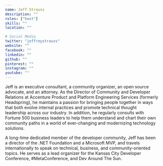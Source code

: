 ```yaml
---
name: Jeff Strauss
description: ""
roles: ["host"]
skills: ""
location: ""

# Social Media
twitter: "jeffreystrauss"
website: ""
facebook: ""
linkedin: ""
github: ""
pinterest: ""
instagram: ""
youtube: ""
---
```


Jeff is an executive consultant, a community organizer, an open source advocate, and an attorney. As the Director of Community and Developer Relations at Accenture Product and Platform Engineering Services (formerly Headspring), he maintains a passion for bringing people together in ways that both evolve internal practices and promote technical thought leadership across our industry. In addition, he regularly consults with Fortune 500 business leaders to help them understand and chart their own community paths in a world of ever-changing and modernizing technology solutions.

A long-time dedicated member of the developer community, Jeff has been a director of the .NET Foundation and a Microsoft MVP, and travels internationally to speak on technical, business, and community-oriented topics. He serves as a lead organizer for the Kansas City Developer Conference, #MetaConference, and Dev Around The Sun.



<!--more-->

